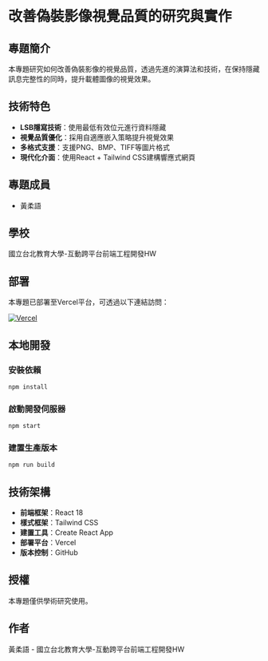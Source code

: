 # 改善偽裝影像視覺品質的研究與實作

## 專題簡介

本專題研究如何改善偽裝影像的視覺品質，透過先進的演算法和技術，在保持隱藏訊息完整性的同時，提升載體圖像的視覺效果。

## 技術特色

- **LSB隱寫技術**：使用最低有效位元進行資料隱藏
- **視覺品質優化**：採用自適應嵌入策略提升視覺效果
- **多格式支援**：支援PNG、BMP、TIFF等圖片格式
- **現代化介面**：使用React + Tailwind CSS建構響應式網頁

## 專題成員

- 黃柔語

## 學校

國立台北教育大學-互動跨平台前端工程開發HW

## 部署

本專題已部署至Vercel平台，可透過以下連結訪問：

[![Vercel](https://vercel.com/button)](https://vercel.com/new/clone?repository-url=https://github.com/your-username/steganography-project)

## 本地開發

### 安裝依賴

```bash
npm install
```

### 啟動開發伺服器

```bash
npm start
```

### 建置生產版本

```bash
npm run build
```

## 技術架構

- **前端框架**：React 18
- **樣式框架**：Tailwind CSS
- **建置工具**：Create React App
- **部署平台**：Vercel
- **版本控制**：GitHub

## 授權

本專題僅供學術研究使用。

## 作者

黃柔語 - 國立台北教育大學-互動跨平台前端工程開發HW

